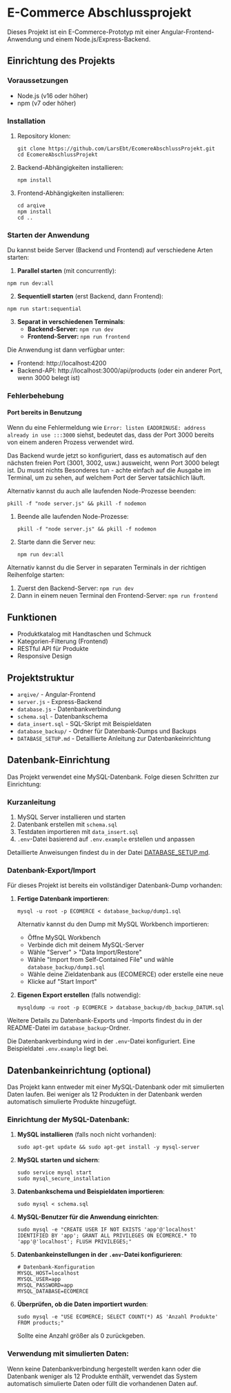 # E-Commerce Abschlussprojekt

Dieses Projekt ist ein E-Commerce-Prototyp mit einer Angular-Frontend-Anwendung und einem Node.js/Express-Backend.

## Einrichtung des Projekts

### Voraussetzungen

- Node.js (v16 oder höher)
- npm (v7 oder höher)

### Installation

1. Repository klonen:

   ```
   git clone https://github.com/LarsEbt/EcomereAbschlussProjekt.git
   cd EcomereAbschlussProjekt
   ```

2. Backend-Abhängigkeiten installieren:

   ```
   npm install
   ```

3. Frontend-Abhängigkeiten installieren:
   ```
   cd arqive
   npm install
   cd ..
   ```

### Starten der Anwendung

Du kannst beide Server (Backend und Frontend) auf verschiedene Arten starten:

1. **Parallel starten** (mit concurrently):

```
npm run dev:all
```

2. **Sequentiell starten** (erst Backend, dann Frontend):

```
npm run start:sequential
```

3. **Separat in verschiedenen Terminals**:
   - **Backend-Server:** `npm run dev`
   - **Frontend-Server:** `npm run frontend`

Die Anwendung ist dann verfügbar unter:

- Frontend: http://localhost:4200
- Backend-API: http://localhost:3000/api/products (oder ein anderer Port, wenn 3000 belegt ist)

### Fehlerbehebung

#### Port bereits in Benutzung

Wenn du eine Fehlermeldung wie `Error: listen EADDRINUSE: address already in use :::3000` siehst, bedeutet das, dass der Port 3000 bereits von einem anderen Prozess verwendet wird.

Das Backend wurde jetzt so konfiguriert, dass es automatisch auf den nächsten freien Port (3001, 3002, usw.) ausweicht, wenn Port 3000 belegt ist. Du musst nichts Besonderes tun - achte einfach auf die Ausgabe im Terminal, um zu sehen, auf welchem Port der Server tatsächlich läuft.

Alternativ kannst du auch alle laufenden Node-Prozesse beenden:

```
pkill -f "node server.js" && pkill -f nodemon
```

1. Beende alle laufenden Node-Prozesse:
   ```
   pkill -f "node server.js" && pkill -f nodemon
   ```
2. Starte dann die Server neu:
   ```
   npm run dev:all
   ```

Alternativ kannst du die Server in separaten Terminals in der richtigen Reihenfolge starten:

1. Zuerst den Backend-Server: `npm run dev`
2. Dann in einem neuen Terminal den Frontend-Server: `npm run frontend`

## Funktionen

- Produktkatalog mit Handtaschen und Schmuck
- Kategorien-Filterung (Frontend)
- RESTful API für Produkte
- Responsive Design

## Projektstruktur

- `arqive/` - Angular-Frontend
- `server.js` - Express-Backend
- `database.js` - Datenbankverbindung
- `schema.sql` - Datenbankschema
- `data_insert.sql` - SQL-Skript mit Beispieldaten
- `database_backup/` - Ordner für Datenbank-Dumps und Backups
- `DATABASE_SETUP.md` - Detaillierte Anleitung zur Datenbankeinrichtung

## Datenbank-Einrichtung

Das Projekt verwendet eine MySQL-Datenbank. Folge diesen Schritten zur Einrichtung:

### Kurzanleitung

1. MySQL Server installieren und starten
2. Datenbank erstellen mit `schema.sql`
3. Testdaten importieren mit `data_insert.sql`
4. `.env`-Datei basierend auf `.env.example` erstellen und anpassen

Detaillierte Anweisungen findest du in der Datei [DATABASE_SETUP.md](DATABASE_SETUP.md).

### Datenbank-Export/Import

Für dieses Projekt ist bereits ein vollständiger Datenbank-Dump vorhanden:

1. **Fertige Datenbank importieren**:
   ```
   mysql -u root -p ECOMERCE < database_backup/dump1.sql
   ```
   Alternativ kannst du den Dump mit MySQL Workbench importieren:
   - Öffne MySQL Workbench
   - Verbinde dich mit deinem MySQL-Server
   - Wähle "Server" > "Data Import/Restore"
   - Wähle "Import from Self-Contained File" und wähle `database_backup/dump1.sql`
   - Wähle deine Zieldatenbank aus (ECOMERCE) oder erstelle eine neue
   - Klicke auf "Start Import"

2. **Eigenen Export erstellen** (falls notwendig):
   ```
   mysqldump -u root -p ECOMERCE > database_backup/db_backup_DATUM.sql
   ```

Weitere Details zu Datenbank-Exports und -Imports findest du in der README-Datei im `database_backup`-Ordner.

Die Datenbankverbindung wird in der `.env`-Datei konfiguriert. Eine Beispieldatei `.env.example` liegt bei.

## Datenbankeinrichtung (optional)

Das Projekt kann entweder mit einer MySQL-Datenbank oder mit simulierten Daten laufen. Bei weniger als 12 Produkten in der Datenbank werden automatisch simulierte Produkte hinzugefügt.

### Einrichtung der MySQL-Datenbank:

1. **MySQL installieren** (falls noch nicht vorhanden):

   ```
   sudo apt-get update && sudo apt-get install -y mysql-server
   ```

2. **MySQL starten und sichern**:

   ```
   sudo service mysql start
   sudo mysql_secure_installation
   ```

3. **Datenbankschema und Beispieldaten importieren**:

   ```
   sudo mysql < schema.sql
   ```

4. **MySQL-Benutzer für die Anwendung einrichten**:

   ```
   sudo mysql -e "CREATE USER IF NOT EXISTS 'app'@'localhost' IDENTIFIED BY 'app'; GRANT ALL PRIVILEGES ON ECOMERCE.* TO 'app'@'localhost'; FLUSH PRIVILEGES;"
   ```

5. **Datenbankeinstellungen in der `.env`-Datei konfigurieren**:

   ```
   # Datenbank-Konfiguration
   MYSQL_HOST=localhost
   MYSQL_USER=app
   MYSQL_PASSWORD=app
   MYSQL_DATABASE=ECOMERCE
   ```

6. **Überprüfen, ob die Daten importiert wurden**:

   ```
   sudo mysql -e "USE ECOMERCE; SELECT COUNT(*) AS 'Anzahl Produkte' FROM products;"
   ```

   Sollte eine Anzahl größer als 0 zurückgeben.

### Verwendung mit simulierten Daten:

Wenn keine Datenbankverbindung hergestellt werden kann oder die Datenbank weniger als 12 Produkte enthält, verwendet das System automatisch simulierte Daten oder füllt die vorhandenen Daten auf.
